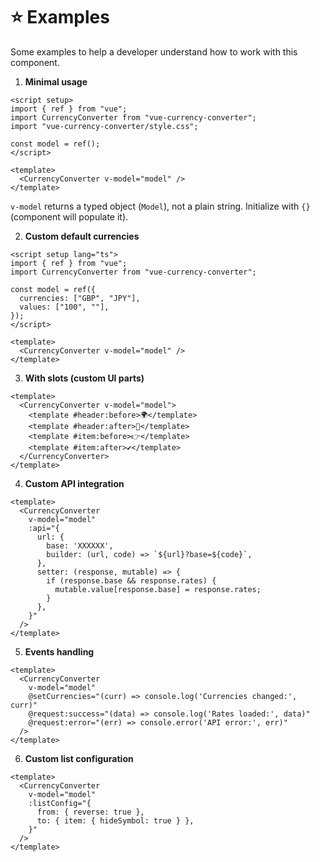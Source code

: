 # ⭐ Examples

Some examples to help a developer understand how to work with this component.

1. **Minimal usage**

```vue
<script setup>
import { ref } from "vue";
import CurrencyConverter from "vue-currency-converter";
import "vue-currency-converter/style.css";

const model = ref();
</script>

<template>
  <CurrencyConverter v-model="model" />
</template>
```

`v-model` returns a typed object (`Model`), not a plain string.
Initialize with `{}` (component will populate it).

2. **Custom default currencies**

```vue
<script setup lang="ts">
import { ref } from "vue";
import CurrencyConverter from "vue-currency-converter";

const model = ref({
  currencies: ["GBP", "JPY"],
  values: ["100", ""],
});
</script>

<template>
  <CurrencyConverter v-model="model" />
</template>
```

3. **With slots (custom UI parts)**

```vue
<template>
  <CurrencyConverter v-model="model">
    <template #header:before>🌍</template>
    <template #header:after>💱</template>
    <template #item:before>👉</template>
    <template #item:after>✔</template>
  </CurrencyConverter>
</template>
```

4. **Custom API integration**

```vue
<template>
  <CurrencyConverter
    v-model="model"
    :api="{
      url: {
        base: 'XXXXXX',
        builder: (url, code) => `${url}?base=${code}`,
      },
      setter: (response, mutable) => {
        if (response.base && response.rates) {
          mutable.value[response.base] = response.rates;
        }
      },
    }"
  />
</template>
```

5. **Events handling**

```vue
<template>
  <CurrencyConverter
    v-model="model"
    @setCurrencies="(curr) => console.log('Currencies changed:', curr)"
    @request:success="(data) => console.log('Rates loaded:', data)"
    @request:error="(err) => console.error('API error:', err)"
  />
</template>
```

6. **Custom list configuration**

```vue
<template>
  <CurrencyConverter
    v-model="model"
    :listConfig="{
      from: { reverse: true },
      to: { item: { hideSymbol: true } },
    }"
  />
</template>
```
